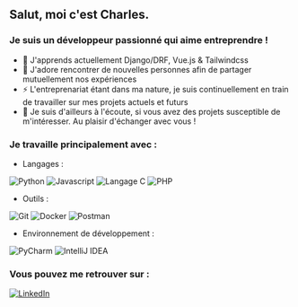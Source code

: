 ## Salut, moi c'est Charles.

### Je suis un développeur passionné qui aime entreprendre !

- 🌱 J'apprends actuellement Django/DRF, Vue.js & Tailwindcss
- 👯 J'adore rencontrer de nouvelles personnes afin de partager mutuellement nos expériences
- ⚡ L'entreprenariat étant dans ma nature, je suis continuellement en train de travailler sur mes projets actuels et futurs
- 💬 Je suis d'ailleurs à l'écoute, si vous avez des projets susceptible de m'intéresser. Au plaisir d'échanger avec vous !


### Je travaille principalement avec :

- Langages :

![Python](http://img.shields.io/badge/-Python-3776ab?style=for-the-badge&logo=javascript&logoColor=ffffff) ![Javascript](http://img.shields.io/badge/-Javascript-f7df1e?style=for-the-badge&logo=javascript&logoColor=000000) ![Langage C](http://img.shields.io/badge/-Langage%20C-a8b9cc?style=for-the-badge&logo=c&logoColor=000000) ![PHP](http://img.shields.io/badge/-PHP-777bb4?style=for-the-badge&logo=php&logoColor=ffffff)

- Outils :

![Git](http://img.shields.io/badge/-Git-f05032?style=for-the-badge&logo=git&logoColor=ffffff) ![Docker](https://img.shields.io/badge/-Docker-21262d?style=for-the-badge&logo=docker&logoColor=ffffff) ![Postman](http://img.shields.io/badge/-Postman-ff6c37?style=for-the-badge&logo=postman&logoColor=ffffff)

- Environnement de développement :

![PyCharm](http://img.shields.io/badge/-PyCharm-black?style=for-the-badge&logo=pycharm&logoColor=ffffff) ![IntelliJ IDEA](http://img.shields.io/badge/-IntelliJ%20IDEA-black?style=for-the-badge&logo=intellij-idea&logoColor=ffffff)


### Vous pouvez me retrouver sur :

<a href="https://www.linkedin.com/in/charleslefebvre1/"><img alt="LinkedIn" src="http://img.shields.io/badge/-Charles%20Lefebvre-0077b5?style=for-the-badge&logo=linkedin&logoColor=ffffff"></a>

<!--

Here are some ideas to get you started:

- 🔭 I’m currently working on ...
- 🌱 I’m currently learning ...
- 👯 I’m looking to collaborate on ...
- 🤔 I’m looking for help with ...
- 💬 Ask me about ...
- 📫 How to reach me: ...
- 😄 Pronouns: ...
- ⚡ Fun fact: ...
-->
